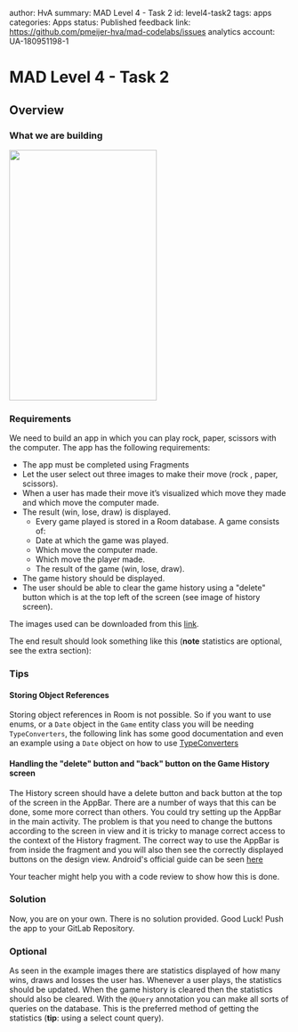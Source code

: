 author: HvA
summary: MAD Level 4 - Task 2
id: level4-task2
tags: apps
categories: Apps
status: Published
feedback link: https://github.com/pmeijer-hva/mad-codelabs/issues
analytics account: UA-180951198-1

# MAD Level 4 - Task 2

## Overview

### What we are building

<img src="assets/level4task2.gif" width="265" height="450"/>

### Requirements

We need to build an app in which you can play rock, paper, scissors with the computer. 
The app has the following requirements:

- The app must be completed using Fragments
- Let the user select out three images to make their move (rock , paper, scissors).
- When a user has made their move it’s visualized which move they made and which move the computer made.
- The result (win, lose, draw) is displayed.
    - Every game played is stored in a Room database. A game consists of:
    - Date at which the game was played.
    - Which move the computer made.
    - Which move the player made.
    - The result of the game (win, lose, draw).
- The game history should be displayed.
- The user should be able to clear the game history using a "delete" button which is at the top left of the screen
  (see image of history screen).

The images used can be downloaded from this [link](https://docs.google.com/uc?export=download&id=1tQ1l5_LyIVqytaVXUc874FIMMjeEKxxR).

The end result should look something like this (**note** statistics are optional, see the extra section):

### Tips
#### Storing Object References

Storing object references in Room is not possible. So if you want to use enums, or a `Date` object in the `Game` entity class 
you will be needing `TypeConverters`, the following link has some good documentation and even an example using a 
`Date` object on how to use [TypeConverters](https://developer.android.com/training/data-storage/room/referencing-data) 
#### Handling the "delete" button and "back" button on the Game History screen
The History screen should have a delete button and back button at the top of the screen in the AppBar.  There are a number
of ways that this can be done, some more correct than others.  You could try setting up the AppBar in the main activity. 
The problem is that you need to change the buttons according to the screen in view and it is tricky to manage correct 
access to the context of the History fragment.  The correct way to
use the AppBar is from inside the fragment and you will also then see the correctly displayed buttons on the design view. 
Android's official guide can be seen [here](https://developer.android.com/guide/fragments/appbar)

Your teacher might help you with a code review to show how this is done.  

### Solution

Now, you are on your own. There is no solution provided. Good Luck!
Push the app to your GitLab Repository.

### Optional

As seen in the example images there are statistics displayed of how many wins, draws and losses the user has. 
Whenever a user plays, the statistics should be updated. 
When the game history is cleared then the statistics should also be cleared. 
With the `@Query` annotation you can make all sorts of queries on the database. 
This is the preferred method of getting the statistics (**tip**: using a select count query).



